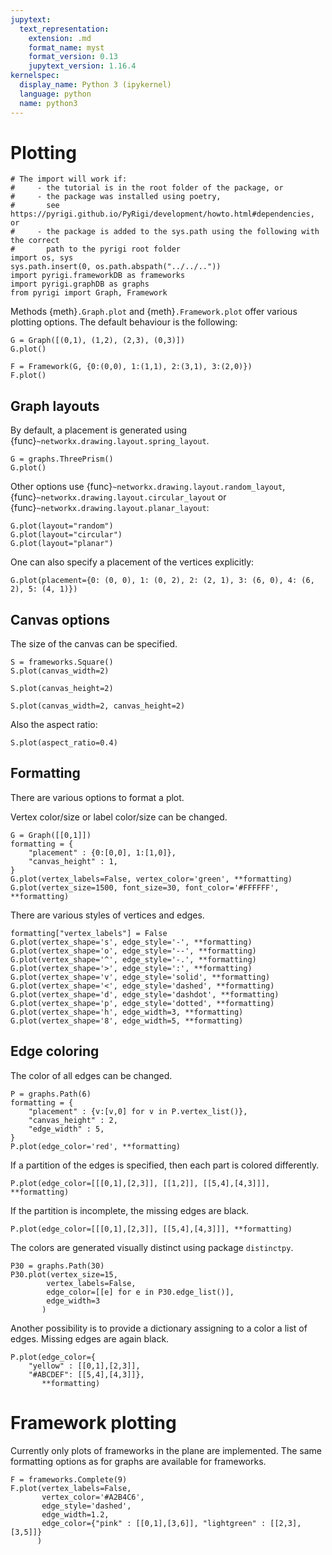 ```yaml
---
jupytext:
  text_representation:
    extension: .md
    format_name: myst
    format_version: 0.13
    jupytext_version: 1.16.4
kernelspec:
  display_name: Python 3 (ipykernel)
  language: python
  name: python3
---
```


# Plotting

```{code-cell} ipython3
# The import will work if:
#     - the tutorial is in the root folder of the package, or
#     - the package was installed using poetry,
#       see https://pyrigi.github.io/PyRigi/development/howto.html#dependencies, or
#     - the package is added to the sys.path using the following with the correct
#       path to the pyrigi root folder
import os, sys
sys.path.insert(0, os.path.abspath("../../.."))
import pyrigi.frameworkDB as frameworks
import pyrigi.graphDB as graphs
from pyrigi import Graph, Framework
```

Methods {meth}`.Graph.plot` and {meth}`.Framework.plot` offer various plotting options.
The default behaviour is the following:

```{code-cell} ipython3
G = Graph([(0,1), (1,2), (2,3), (0,3)])
G.plot()
```

```{code-cell} ipython3
F = Framework(G, {0:(0,0), 1:(1,1), 2:(3,1), 3:(2,0)})
F.plot()
```

##  Graph layouts
By default, a placement is generated using {func}`~networkx.drawing.layout.spring_layout`.

```{code-cell} ipython3
G = graphs.ThreePrism()
G.plot()
```

Other options use {func}`~networkx.drawing.layout.random_layout`, {func}`~networkx.drawing.layout.circular_layout` or {func}`~networkx.drawing.layout.planar_layout`:

```{code-cell} ipython3
G.plot(layout="random")
G.plot(layout="circular")
G.plot(layout="planar")
```

One can also specify a placement of the vertices explicitly:

```{code-cell} ipython3
G.plot(placement={0: (0, 0), 1: (0, 2), 2: (2, 1), 3: (6, 0), 4: (6, 2), 5: (4, 1)})
```

## Canvas options

The size of the canvas can be specified.

```{code-cell} ipython3
S = frameworks.Square()
S.plot(canvas_width=2)
```

```{code-cell} ipython3
S.plot(canvas_height=2)
```

```{code-cell} ipython3
S.plot(canvas_width=2, canvas_height=2)
```

Also the aspect ratio:

```{code-cell} ipython3
S.plot(aspect_ratio=0.4)
```

## Formatting
There are various options to format a plot.

Vertex color/size or label color/size can be changed.

```{code-cell} ipython3
G = Graph([[0,1]])
formatting = {
    "placement" : {0:[0,0], 1:[1,0]},
    "canvas_height" : 1,
}
G.plot(vertex_labels=False, vertex_color='green', **formatting)
G.plot(vertex_size=1500, font_size=30, font_color='#FFFFFF', **formatting)
```

There are various styles of vertices and edges.

```{code-cell} ipython3
formatting["vertex_labels"] = False
G.plot(vertex_shape='s', edge_style='-', **formatting)
G.plot(vertex_shape='o', edge_style='--', **formatting)
G.plot(vertex_shape='^', edge_style='-.', **formatting)
G.plot(vertex_shape='>', edge_style=':', **formatting)
G.plot(vertex_shape='v', edge_style='solid', **formatting)
G.plot(vertex_shape='<', edge_style='dashed', **formatting)
G.plot(vertex_shape='d', edge_style='dashdot', **formatting)
G.plot(vertex_shape='p', edge_style='dotted', **formatting)
G.plot(vertex_shape='h', edge_width=3, **formatting)
G.plot(vertex_shape='8', edge_width=5, **formatting)
```

## Edge coloring

The color of all edges can be changed.

```{code-cell} ipython3
P = graphs.Path(6)
formatting = {
    "placement" : {v:[v,0] for v in P.vertex_list()},
    "canvas_height" : 2,
    "edge_width" : 5,
}
P.plot(edge_color='red', **formatting)
```

If a partition of the edges is specified, then each part is colored differently.

```{code-cell} ipython3
P.plot(edge_color=[[[0,1],[2,3]], [[1,2]], [[5,4],[4,3]]], **formatting)
```

If the partition is incomplete, the missing edges are black.

```{code-cell} ipython3
P.plot(edge_color=[[[0,1],[2,3]], [[5,4],[4,3]]], **formatting)
```

The colors are generated visually distinct using package `distinctpy`.

```{code-cell} ipython3
P30 = graphs.Path(30)
P30.plot(vertex_size=15,
        vertex_labels=False,
        edge_color=[[e] for e in P30.edge_list()],
        edge_width=3
       )
```

Another possibility is to provide a dictionary assigning to a color a list of edges. Missing edges are again black.

```{code-cell} ipython3
P.plot(edge_color={
    "yellow" : [[0,1],[2,3]],
    "#ABCDEF": [[5,4],[4,3]]},
       **formatting)
```

# Framework plotting

Currently only plots of frameworks in the plane are implemented.
The same formatting options as for graphs are available for frameworks.

```{code-cell} ipython3
F = frameworks.Complete(9)
F.plot(vertex_labels=False,
       vertex_color='#A2B4C6',
       edge_style='dashed',
       edge_width=1.2,
       edge_color={"pink" : [[0,1],[3,6]], "lightgreen" : [[2,3],[3,5]]}
      )
```
